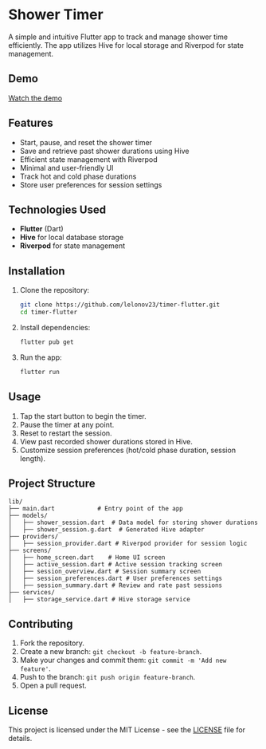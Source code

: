 # Shower Timer

A simple and intuitive Flutter app to track and manage shower time efficiently. The app utilizes Hive for local storage and Riverpod for state management.

## Demo

[Watch the demo](https://drive.google.com/file/d/1NecxDG4YnjZVlKMaq9_XvUnYaKwQvQHx/view?usp=drive_link)

## Features

- Start, pause, and reset the shower timer
- Save and retrieve past shower durations using Hive
- Efficient state management with Riverpod
- Minimal and user-friendly UI
- Track hot and cold phase durations
- Store user preferences for session settings

## Technologies Used

- **Flutter** (Dart)
- **Hive** for local database storage
- **Riverpod** for state management

## Installation

1. Clone the repository:
   ```sh
   git clone https://github.com/lelonov23/timer-flutter.git
   cd timer-flutter
   ```

2. Install dependencies:
   ```sh
   flutter pub get
   ```

3. Run the app:
   ```sh
   flutter run
   ```

## Usage

1. Tap the start button to begin the timer.
2. Pause the timer at any point.
3. Reset to restart the session.
4. View past recorded shower durations stored in Hive.
5. Customize session preferences (hot/cold phase duration, session length).

## Project Structure

```
lib/
├── main.dart            # Entry point of the app
├── models/
│   ├── shower_session.dart  # Data model for storing shower durations
│   ├── shower_session.g.dart  # Generated Hive adapter
├── providers/
│   ├── session_provider.dart # Riverpod provider for session logic
├── screens/
│   ├── home_screen.dart    # Home UI screen
│   ├── active_session.dart # Active session tracking screen
│   ├── session_overview.dart # Session summary screen
│   ├── session_preferences.dart # User preferences settings
│   ├── session_summary.dart # Review and rate past sessions
├── services/
│   ├── storage_service.dart # Hive storage service
```

## Contributing

1. Fork the repository.
2. Create a new branch: `git checkout -b feature-branch`.
3. Make your changes and commit them: `git commit -m 'Add new feature'`.
4. Push to the branch: `git push origin feature-branch`.
5. Open a pull request.

## License

This project is licensed under the MIT License - see the [LICENSE](LICENSE) file for details.

